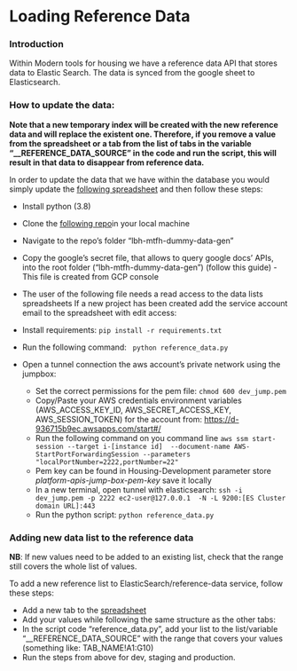 # Loading Reference Data
### Introduction
Within Modern tools for housing we have a reference data API that stores data to Elastic Search. The data is synced from the google sheet to Elasticsearch.

### How to update the data:

**Note that a new temporary index will be created with the new reference data and will replace the existent one. Therefore, if you remove a value from the spreadsheet or a tab from the list of tabs in the variable “__REFERENCE_DATA_SOURCE” in the code and run the script, this will result in that data to disappear from reference data.**

In order to update the data that we have within the database you would simply update the [following spreadsheet](https://docs.google.com/spreadsheets/d/1De8BdvD7xR1Xx707c6LekLxNyueMu-paaZ91EatnEgs/edit?usp=sharing) and then follow these steps:
- Install python (3.8)
- Clone the [following repo](https://github.com/LBHackney-IT/lbh-mtfh-dummy-data-gen)in your local machine
- Navigate to the repo’s folder “lbh-mtfh-dummy-data-gen”
- Copy the google’s secret file, that allows to query google docs’ APIs, into the root folder (“lbh-mtfh-dummy-data-gen”) (follow this guide)
-This file is created from GCP console
- The user of the following file needs a read access to the data lists spreadsheets
If a new project has been created add the service account email to the spreadsheet with edit access:

- Install requirements:
  ``` pip install -r requirements.txt ```

- Run the following command:
``` python reference_data.py```
- Open a tunnel connection the aws account’s private network using the jumpbox:
    - Set the correct permissions for the pem file: ```chmod 600 dev_jump.pem```
    - Copy/Paste your AWS credentials environment variables (AWS_ACCESS_KEY_ID, AWS_SECRET_ACCESS_KEY, AWS_SESSION_TOKEN) for the account from: https://d-936715b9ec.awsapps.com/start#/
    - Run the following command on you command line ```aws ssm start-session --target i-[instance id]  --document-name AWS-StartPortForwardingSession --parameters "localPortNumber=2222,portNumber=22"```
    - Pem key can be found in Housing-Development parameter store *platform-apis-jump-box-pem-key* save it locally
    - In a new terminal, open tunnel with elasticsearch: ```ssh -i dev_jump.pem -p 2222 ec2-user@127.0.0.1  -N -L 9200:[ES Cluster domain URL]:443```
    - Run the python script:
    ```python reference_data.py```

### Adding new data list to the reference data

**NB**: If new values need to be added to an existing list, check that the range still covers the whole list of values.

To add a new reference list to ElasticSearch/reference-data service, follow these steps:
- Add a new tab to the [spreadsheet](https://docs.google.com/spreadsheets/d/1De8BdvD7xR1Xx707c6LekLxNyueMu-paaZ91EatnEgs)
- Add your values while following the same structure as the other tabs:
- In the script code “reference_data.py”, add your list to the list/variable “__REFERENCE_DATA_SOURCE” with the range that covers your values (something like: TAB_NAME!A1:G10)
- Run the steps from above for dev, staging and production.


